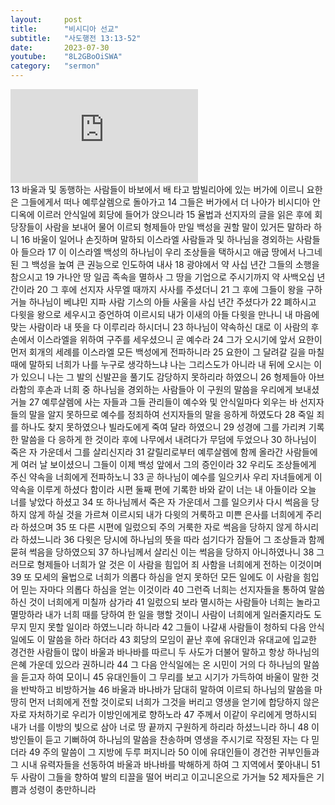 ```yaml
---
layout:     post
title:      "비시디아 선교"
subtitle:	"사도행전 13:13-52"
date:       2023-07-30
youtube:    "8L2GBoOiSWA"
category:   "sermon"
---
```


<div class="youtube">
    <iframe src="https://www.youtube.com/embed/8L2GBoOiSWA" title="YouTube video player" frameborder="0" allow="accelerometer; autoplay; clipboard-write; encrypted-media; gyroscope; picture-in-picture; web-share" allowfullscreen></iframe>
</div>
13 바울과 및 동행하는 사람들이 바보에서 배 타고 밤빌리아에 있는 버가에 이르니 요한은 그들에게서 떠나 예루살렘으로 돌아가고
14 그들은 버가에서 더 나아가 비시디아 안디옥에 이르러 안식일에 회당에 들어가 앉으니라
15 율법과 선지자의 글을 읽은 후에 회당장들이 사람을 보내어 물어 이르되 형제들아 만일 백성을 권할 말이 있거든 말하라 하니  
16 바울이 일어나 손짓하며 말하되 이스라엘 사람들과 및 하나님을 경외하는 사람들아 들으라
17 이 이스라엘 백성의 하나님이 우리 조상들을 택하시고 애굽 땅에서 나그네 된 그 백성을 높여 큰 권능으로 인도하여 내사
18 광야에서 약 사십 년간 그들의 소행을 참으시고
19 가나안 땅 일곱 족속을 멸하사 그 땅을 기업으로 주시기까지 약 사백오십 년간이라
20 그 후에 선지자 사무엘 때까지 사사를 주셨더니  
21 그 후에 그들이 왕을 구하거늘 하나님이 베냐민 지파 사람 기스의 아들 사울을 사십 년간 주셨다가
22 폐하시고 다윗을 왕으로 세우시고 증언하여 이르시되 내가 이새의 아들 다윗을 만나니 내 마음에 맞는 사람이라 내 뜻을 다 이루리라 하시더니
23 하나님이 약속하신 대로 이 사람의 후손에서 이스라엘을 위하여 구주를 세우셨으니 곧 예수라
24 그가 오시기에 앞서 요한이 먼저 회개의 세례를 이스라엘 모든 백성에게 전파하니라
25 요한이 그 달려갈 길을 마칠 때에 말하되 너희가 나를 누구로 생각하느냐 나는 그리스도가 아니라 내 뒤에 오시는 이가 있으니 나는 그 발의 신발끈을 풀기도 감당하지 못하리라 하였으니
26 형제들아 아브라함의 후손과 너희 중 하나님을 경외하는 사람들아 이 구원의 말씀을 우리에게 보내셨거늘
27 예루살렘에 사는 자들과 그들 관리들이 예수와 및 안식일마다 외우는 바 선지자들의 말을 알지 못하므로 예수를 정죄하여 선지자들의 말을 응하게 하였도다
28 죽일 죄를 하나도 찾지 못하였으나 빌라도에게 죽여 달라 하였으니
29 성경에 그를 가리켜 기록한 말씀을 다 응하게 한 것이라 후에 나무에서 내려다가 무덤에 두었으나
30 하나님이 죽은 자 가운데서 그를 살리신지라  
31 갈릴리로부터 예루살렘에 함께 올라간 사람들에게 여러 날 보이셨으니 그들이 이제 백성 앞에서 그의 증인이라
32 우리도 조상들에게 주신 약속을 너희에게 전파하노니
33 곧 하나님이 예수를 일으키사 우리 자녀들에게 이 약속을 이루게 하셨다 함이라 시편 둘째 편에 기록한 바와 같이 너는 내 아들이라 오늘 너를 낳았다 하셨고
34 또 하나님께서 죽은 자 가운데서 그를 일으키사 다시 썩음을 당하지 않게 하실 것을 가르쳐 이르시되 내가 다윗의 거룩하고 미쁜 은사를 너희에게 주리라 하셨으며
35 또 다른 시편에 일렀으되 주의 거룩한 자로 썩음을 당하지 않게 하시리라 하셨느니라  
36 다윗은 당시에 하나님의 뜻을 따라 섬기다가 잠들어 그 조상들과 함께 묻혀 썩음을 당하였으되
37 하나님께서 살리신 이는 썩음을 당하지 아니하였나니
38 그러므로 형제들아 너희가 알 것은 이 사람을 힘입어 죄 사함을 너희에게 전하는 이것이며
39 또 모세의 율법으로 너희가 의롭다 하심을 얻지 못하던 모든 일에도 이 사람을 힘입어 믿는 자마다 의롭다 하심을 얻는 이것이라
40 그런즉 너희는 선지자들을 통하여 말씀하신 것이 너희에게 미칠까 삼가라  
41 일렀으되 보라 멸시하는 사람들아 너희는 놀라고 멸망하라 내가 너희 때를 당하여 한 일을 행할 것이니 사람이 너희에게 일러줄지라도 도무지 믿지 못할 일이라 하였느니라 하니라
42 그들이 나갈새 사람들이 청하되 다음 안식일에도 이 말씀을 하라 하더라
43 회당의 모임이 끝난 후에 유대인과 유대교에 입교한 경건한 사람들이 많이 바울과 바나바를 따르니 두 사도가 더불어 말하고 항상 하나님의 은혜 가운데 있으라 권하니라
44 그 다음 안식일에는 온 시민이 거의 다 하나님의 말씀을 듣고자 하여 모이니
45 유대인들이 그 무리를 보고 시기가 가득하여 바울이 말한 것을 반박하고 비방하거늘  
46 바울과 바나바가 담대히 말하여 이르되 하나님의 말씀을 마땅히 먼저 너희에게 전할 것이로되 너희가 그것을 버리고 영생을 얻기에 합당하지 않은 자로 자처하기로 우리가 이방인에게로 향하노라
47 주께서 이같이 우리에게 명하시되 내가 너를 이방의 빛으로 삼아 너로 땅 끝까지 구원하게 하리라 하셨느니라 하니
48 이방인들이 듣고 기뻐하여 하나님의 말씀을 찬송하며 영생을 주시기로 작정된 자는 다 믿더라
49 주의 말씀이 그 지방에 두루 퍼지니라
50 이에 유대인들이 경건한 귀부인들과 그 시내 유력자들을 선동하여 바울과 바나바를 박해하게 하여 그 지역에서 쫓아내니  
51 두 사람이 그들을 향하여 발의 티끌을 떨어 버리고 이고니온으로 가거늘
52 제자들은 기쁨과 성령이 충만하니라
